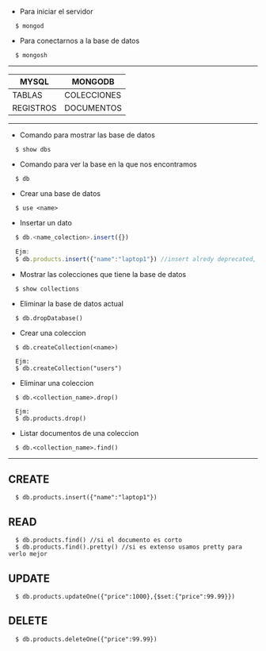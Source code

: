 - Para iniciar el servidor

```console
  $ mongod 
```

- Para conectarnos a la base de datos

```console
  $ mongosh
```
---


|MYSQL    |MONGODB    |
|---------|-----------|
|TABLAS   |COLECCIONES|
|REGISTROS|DOCUMENTOS |

___

- Comando para mostrar las base de datos
```console
  $ show dbs
```

- Comando para ver la base en la que nos encontramos
```console
  $ db
```

- Crear una base de datos
```console
  $ use <name>
```

- Insertar un dato
```js
  $ db.<name_colection>.insert({})

  Ejm:
  $ db.products.insert({"name":"laptop1"}) //insert alredy deprecated, instead use insertOne or insertMany
```

- Mostrar las colecciones que tiene la base de datos

```console
  $ show collections
```

- Eliminar la base de datos actual
```console
  $ db.dropDatabase()
```
- Crear una coleccion
```consolegit remote add origin https://github.com/jhonatan0912/MONGODB-NOTES.git
  $ db.createCollection(<name>)

  Ejm:
  $ db.createCollection("users")
```
- Eliminar una coleccion
```console
  $ db.<collection_name>.drop()

  Ejm:
  $ db.products.drop()
```
- Listar documentos de una coleccion
```console
  $ db.<collection_name>.find()
```
___
## CREATE
```console
  $ db.products.insert({"name":"laptop1"})
```
## READ
```console
  $ db.products.find() //si el documento es corto
  $ db.products.find().pretty() //si es extenso usamos pretty para verlo mejor
```
## UPDATE
```console
  $ db.products.updateOne({"price":1000},{$set:{"price":99.99}})
```
## DELETE
```console
  $ db.products.deleteOne({"price":99.99})
```
